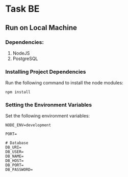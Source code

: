 # Task BE

## Run on Local Machine

### Dependencies:
1. NodeJS
2. PostgreSQL


### Installing Project Dependencies
Run the following command to install the node modules:
```
npm install
```

### Setting the Environment Variables
Set the following environment variables:
```
NODE_ENV=development

PORT=

# Database
DB_URI=
DB_USER=
DB_NAME=
DB_HOST=
DB_PORT=
DB_PASSWORD=
```

